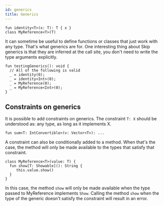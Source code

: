 ```yaml
---
id: generics
title: Generics
---
```


```
fun identity<T>(x: T): T { x }
class MyReference<T>(T)
```

It can sometime be useful to define functions or classes that just work with any type. That's what generics are for. One interesting thing about Skip generics is that they are inferred at the call site, you don't need to write the type arguments explicitly.

```
fun testingGenerics(): void {
  // All of the following is valid
  _ = identity(0);
  _ = identity<Int>(0);
  _ = MyReference(0);
  _ = MyReference<Int>(0);
}
```

## Constraints on generics

It is possible to add constraints on generics. The constraint `T: X` should be understood as: any type, as long as it implements X.

```
fun sum<T: IntConvertible>(v: Vector<T>): ...
```

A constraint can also be conditionally added to a method. When that's the case, the method will only be made available to the types that satisfy that constraint.

```
class MyReference<T>(value: T) {
  fun show[T: Showable](): String {
     this.value.show()
  }
}
```

In this case, the method `show` will only be made available when the type passed to MyReference implements `Show`. Calling the method `show` when the type of the generic doesn't satisfy the constraint will result in an error.
